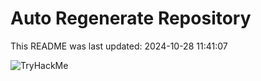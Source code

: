 # Auto Regenerate Repository

This README was last updated: 2024-10-28 11:41:07

 ![TryHackMe](https://tryhackme.com/badge/533634)